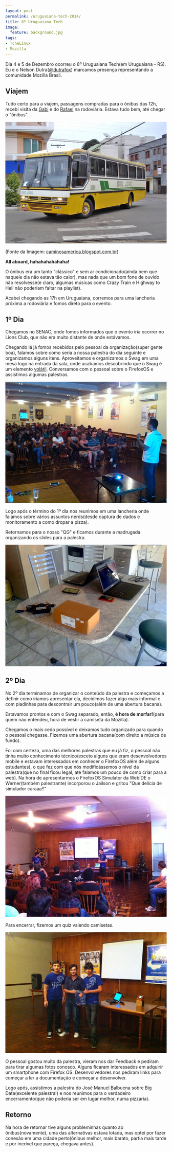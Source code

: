 ```yaml
---
layout: post
permalink: /uruguaiana-tech-2014/
title: 6º Uruguaiana Tech
image:
  feature: background.jpg
tags:
- TcheLinux
- Mozilla
---
```


Dia 4 e 5 de Dezembro ocorreu o 6º Uruguaiana Tech(em Uruguaiana - RS). Eu e o Nelson Dutra([@dutrafox](http://facebook.com/dutrafox)) marcamos presença
representando a comunidade Mozilla Brasil.

## Viajem

Tudo certo para a viajem, passagens compradas para o ônibus das 12h, recebi visita da [Gabi](https://www.facebook.com/gabrielli.carvalho.585) e do [Rafael](https://www.facebook.com/profile.php?id=100003244576480) na rodoviária. Estava tudo bem, até chegar o "ônibus".

![Ônibus](/images/posts/6-uruguaiana-tech/SaoJoao.jpg)

(Fonte da Imagem: [caminosamerica.blogspot.com.br](http://caminosamerica.blogspot.com.br))

**All aboard, hahahahahahaha!**

O ônibus era um tanto "clássico" e sem ar condicionado(ainda bem que naquele dia não estava tão calor), mas nada que um bom fone de ouvido não resolvesse(e claro, algumas músicas como Crazy Train e Highway to Hell não poderiam faltar na playlist).

Acabei chegando as 17h em Uruguaiana, corremos para uma lancheria próxima a rodoviária e fomos direto para o evento.

## 1º Dia

Chegamos no SENAC, onde fomos informados que o evento iria ocorrer no Lions Club, que não era muito distante de onde estávamos.

Chegando lá já fomos recebidos pelo pessoal da organização(super gente boa), falamos sobre como seria a nossa palestra do dia seguinte e organizamos alguns itens. Aproveitamos e organizamos o Swag em uma mesa logo na entrada da sala, onde acabamos descobrindo que o Swag é um elemento [volátil](http://pt.wikipedia.org/wiki/Volatilidade). Conversamos com o pessoal sobre o FirefoxOS e assistimos algumas palestras.

![Palestra sobre Hacking Ético](/images/posts/6-uruguaiana-tech/dia1.jpg)

Logo após o término do 1º dia nos reunimos em uma lancheria onde falamos sobre vários assuntos nerds(desde captura de dados e monitoramento a como dropar a pizza).

Retornamos para o nosso "QG" e ficamos durante a madrugada organizando os slides para a palestra.

![Nosso QG](/images/posts/6-uruguaiana-tech/qg.jpg)

## 2º Dia

No 2º dia terminamos de organizar o conteúdo da palestra e começamos a definir como iriamos apresentar ela, decidimos fazer algo mais informal e com piadinhas para descontrair um pouco(além de uma abertura bacana).

Estavamos prontos e com o Swag separado, então, **é hora de morfar!**(para quem não entendeu, hora de vestir a camiseta da Mozilla).

Chegamos o mais cedo possível e deixamos tudo organizado para quando o pessoal chegasse. Fizemos uma abertura bacana(com direito a música de fundo).

Foi com certeza, uma das melhores palestras que eu já fiz, o pessoal não tinha muito conhecimento técnico(exceto alguns que eram desenvolvedores mobile e estavam interessados em conhecer o FirefoxOS além de alguns estudantes), o que fez com que nós modificássemos o nível da palestra(que no final ficou legal, até falamos um pouco de como criar para a web). Na hora de apresentarmos o FirefoxOS Simulator da WebIDE o Werner(também palestrante) incorporou o Jailson e gritou "Que delícia de simulador caraaa!!"

![Firefox OS: A Web é a Plataforma!](/images/posts/6-uruguaiana-tech/palestra.jpg)

Para encerrar, fizemos um quiz valendo camisetas.

![Quiz](/images/posts/6-uruguaiana-tech/quiz.jpg)

O pessoal gostou muito da palestra, vieram nos dar Feedback e pediram para tirar algumas fotos conosco. Alguns ficaram interessados em adquirir um smartphone com Firefox OS. Desenvolvedores nos pediram links para começar a ler a documentação e começar a desenvolver.

Logo após, assistimos a palestra do José Manuel Balbuena sobre Big Data(excelente palestra!) e nos reunimos para o verdadeiro encerramento(que não poderia ser em lugar melhor, numa pizzaria).

## Retorno

Na hora de retornar tive alguns probleminhas quanto ao ônibus(novamente), uma das alternativas estava lotada, mas optei por fazer conexão em uma cidade perto(ônibus melhor, mais barato, partia mais tarde e por incrível que pareça, chegava antes).
